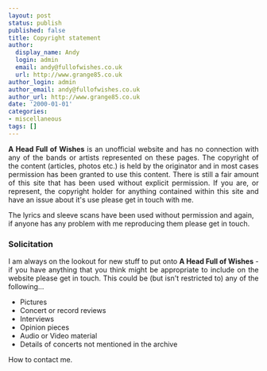 ```yaml
---
layout: post
status: publish
published: false
title: Copyright statement
author:
  display_name: Andy
  login: admin
  email: andy@fullofwishes.co.uk
  url: http://www.grange85.co.uk
author_login: admin
author_email: andy@fullofwishes.co.uk
author_url: http://www.grange85.co.uk
date: '2000-01-01'
categories:
- miscellaneous
tags: []
---
```

<p style="text-align:justify"><strong>A Head Full of Wishes</strong> is an unofficial website and has no connection with any of the bands or artists represented on these pages. The copyright of the content (articles, photos etc.) is held by the originator and in most cases permission has been granted to use this content. There is still a fair amount of this site that has been used without explicit permission. If you are, or represent, the copyright holder for anything contained within this site and have an issue about it's use please get in touch with me.</p>
<p>The lyrics and sleeve scans have been used without permission and again, if anyone has any problem with me reproducing them please get in touch.</p>
<h3 class="hilite">Solicitation</h3>
<p style="text-align:justify;">I am always on the lookout for new stuff to put onto <strong>A Head Full of Wishes</strong> - if you have anything that you think might be appropriate to include on the website please get in touch. This could be (but isn't restricted to) any of the following...
<ul>
<li>Pictures</li>
<li>Concert or record reviews</li>
<li>Interviews</li>
<li>Opinion pieces</li>
<li>Audio or Video material</li>
<li>Details of concerts not mentioned in the archive</li>
</ul>
<p>How to contact me.</p>
